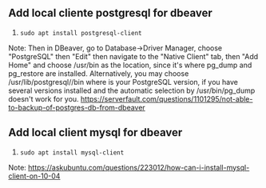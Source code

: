 ## Add local cliente postgresql for dbeaver
1. ```sudo apt install postgresql-client```

Note: Then in DBeaver, go to Database->Driver Manager, choose "PostgreSQL" then "Edit" then navigate to the "Native Client" tab, then "Add Home" and choose /usr/bin as the location, since it's where pg_dump and pg_restore are installed. Alternatively, you may choose /usr/lib/postgresql/<version>/bin where <version> is your PostgreSQL version, if you have several versions installed and the automatic selection by /usr/bin/pg_dump doesn't work for you. https://serverfault.com/questions/1101295/not-able-to-backup-of-postgres-db-from-dbeaver


## Add local client mysql for dbeaver

1. ```sudo apt install mysql-client```

Note: https://askubuntu.com/questions/223012/how-can-i-install-mysql-client-on-10-04
